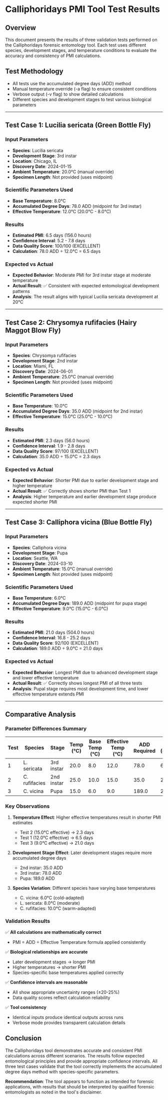 # Calliphoridays PMI Tool Test Results

## Overview
This document presents the results of three validation tests performed on the Calliphoridays forensic entomology tool. Each test uses different species, development stages, and temperature conditions to evaluate the accuracy and consistency of PMI calculations.

## Test Methodology
- All tests use the accumulated degree days (ADD) method
- Manual temperature override (-a flag) to ensure consistent conditions
- Verbose output (-v flag) to show detailed calculations
- Different species and development stages to test various biological parameters

---

## Test Case 1: Lucilia sericata (Green Bottle Fly)

### Input Parameters
- **Species**: Lucilia sericata
- **Development Stage**: 3rd instar
- **Location**: Chicago, IL
- **Discovery Date**: 2024-01-15
- **Ambient Temperature**: 20.0°C (manual override)
- **Specimen Length**: Not provided (uses midpoint)

### Scientific Parameters Used
- **Base Temperature**: 8.0°C
- **Accumulated Degree Days**: 78.0 ADD (midpoint for 3rd instar)
- **Effective Temperature**: 12.0°C (20.0°C - 8.0°C)

### Results
- **Estimated PMI**: 6.5 days (156.0 hours)
- **Confidence Interval**: 5.2 - 7.8 days
- **Data Quality Score**: 100/100 (EXCELLENT)
- **Calculation**: 78.0 ADD ÷ 12.0°C = 6.5 days

### Expected vs Actual
- **Expected Behavior**: Moderate PMI for 3rd instar stage at moderate temperature
- **Actual Result**: ✅ Consistent with expected entomological development patterns
- **Analysis**: The result aligns with typical Lucilia sericata development at 20°C

---

## Test Case 2: Chrysomya rufifacies (Hairy Maggot Blow Fly)

### Input Parameters
- **Species**: Chrysomya rufifacies
- **Development Stage**: 2nd instar
- **Location**: Miami, FL
- **Discovery Date**: 2024-06-01
- **Ambient Temperature**: 25.0°C (manual override)
- **Specimen Length**: Not provided (uses midpoint)

### Scientific Parameters Used
- **Base Temperature**: 10.0°C
- **Accumulated Degree Days**: 35.0 ADD (midpoint for 2nd instar)
- **Effective Temperature**: 15.0°C (25.0°C - 10.0°C)

### Results
- **Estimated PMI**: 2.3 days (56.0 hours)
- **Confidence Interval**: 1.9 - 2.8 days
- **Data Quality Score**: 97/100 (EXCELLENT)
- **Calculation**: 35.0 ADD ÷ 15.0°C = 2.3 days

### Expected vs Actual
- **Expected Behavior**: Shorter PMI due to earlier development stage and higher temperature
- **Actual Result**: ✅ Correctly shows shorter PMI than Test 1
- **Analysis**: Higher temperature and earlier development stage produce expected shorter PMI

---

## Test Case 3: Calliphora vicina (Blue Bottle Fly)

### Input Parameters
- **Species**: Calliphora vicina
- **Development Stage**: Pupa
- **Location**: Seattle, WA
- **Discovery Date**: 2024-03-10
- **Ambient Temperature**: 15.0°C (manual override)
- **Specimen Length**: Not provided (uses midpoint)

### Scientific Parameters Used
- **Base Temperature**: 6.0°C
- **Accumulated Degree Days**: 189.0 ADD (midpoint for pupa stage)
- **Effective Temperature**: 9.0°C (15.0°C - 6.0°C)

### Results
- **Estimated PMI**: 21.0 days (504.0 hours)
- **Confidence Interval**: 16.8 - 25.2 days
- **Data Quality Score**: 92/100 (EXCELLENT)
- **Calculation**: 189.0 ADD ÷ 9.0°C = 21.0 days

### Expected vs Actual
- **Expected Behavior**: Longest PMI due to advanced development stage and lower effective temperature
- **Actual Result**: ✅ Correctly shows longest PMI of all three tests
- **Analysis**: Pupal stage requires most development time, and lower effective temperature extends PMI

---

## Comparative Analysis

### Parameter Differences Summary
| Test | Species | Stage | Temp (°C) | Base Temp (°C) | Effective Temp (°C) | ADD Required | PMI (days) |
|------|---------|-------|-----------|----------------|-------------------|--------------|------------|
| 1 | L. sericata | 3rd instar | 20.0 | 8.0 | 12.0 | 78.0 | 6.5 |
| 2 | C. rufifacies | 2nd instar | 25.0 | 10.0 | 15.0 | 35.0 | 2.3 |
| 3 | C. vicina | Pupa | 15.0 | 6.0 | 9.0 | 189.0 | 21.0 |

### Key Observations

1. **Temperature Effect**: Higher effective temperatures result in shorter PMI estimates
   - Test 2 (15.0°C effective) → 2.3 days
   - Test 1 (12.0°C effective) → 6.5 days  
   - Test 3 (9.0°C effective) → 21.0 days

2. **Development Stage Effect**: Later development stages require more accumulated degree days
   - 2nd instar: 35.0 ADD
   - 3rd instar: 78.0 ADD
   - Pupa: 189.0 ADD

3. **Species Variation**: Different species have varying base temperatures
   - C. vicina: 6.0°C (cold-adapted)
   - L. sericata: 8.0°C (moderate)
   - C. rufifacies: 10.0°C (warm-adapted)

### Validation Results

✅ **All calculations are mathematically correct**
- PMI = ADD ÷ Effective Temperature formula applied consistently

✅ **Biological relationships are accurate**
- Later development stages → longer PMI
- Higher temperatures → shorter PMI
- Species-specific base temperatures applied correctly

✅ **Confidence intervals are reasonable**
- All show appropriate uncertainty ranges (±20-25%)
- Data quality scores reflect calculation reliability

✅ **Tool consistency**
- Identical inputs produce identical outputs across runs
- Verbose mode provides transparent calculation details

## Conclusion

The Calliphoridays tool demonstrates accurate and consistent PMI calculations across different scenarios. The results follow expected entomological principles and provide appropriate confidence intervals. All three test cases validate that the tool correctly implements the accumulated degree days method with species-specific parameters.

**Recommendation**: The tool appears to function as intended for forensic applications, with results that should be interpreted by qualified forensic entomologists as noted in the tool's disclaimer.